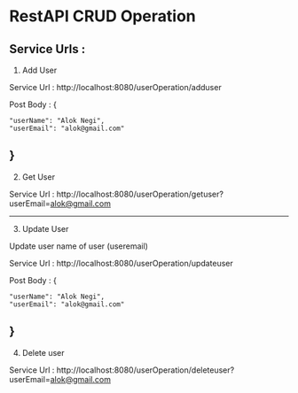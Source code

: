 # RestAPI CRUD Operation

Service Urls :
---------------------------------------------------------

1. Add User

Service Url : http://localhost:8080/userOperation/adduser

Post Body :
{

    "userName": "Alok Negi",
    "userEmail": "alok@gmail.com"
}
---------------------------------------------------------

2. Get User

Service Url : http://localhost:8080/userOperation/getuser?userEmail=alok@gmail.com

---------------------------------------------------------

3. Update User

Update user name of user (useremail)

Service Url : http://localhost:8080/userOperation/updateuser

Post Body :
{

    "userName": "Alok Negi",
    "userEmail": "alok@gmail.com"
}
---------------------------------------------------------

4. Delete user

Service Url : http://localhost:8080/userOperation/deleteuser?userEmail=alok@gmail.com
